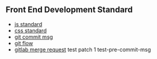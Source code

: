 
## Front End Development Standard

- [js standard](https://github.com/alphalion-tool/frontend-standard/blob/master/js.md)
- [css standard](https://github.com/alphalion-tool/frontend-standard/blob/master/css.md)
- [git commit msg](https://github.com/alphalion-tool/frontend-standard/blob/master/git.md)
- [git flow](https://github.com/alphalion-tool/frontend-standard/blob/master/gitflow.md)
- [gitlab merge request](https://github.com/alphalion-tool/frontend-standard/blob/master/gitlab.md)
test patch
1
test-pre-commit-msg
